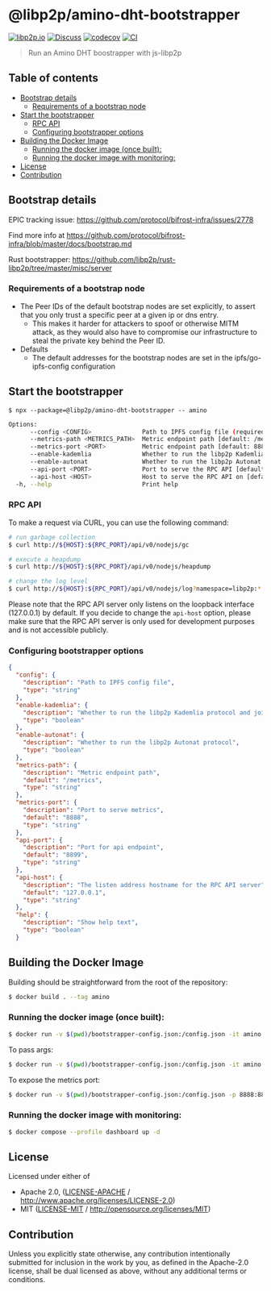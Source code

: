 # @libp2p/amino-dht-bootstrapper <!-- omit in toc -->

[![libp2p.io](https://img.shields.io/badge/project-libp2p-yellow.svg?style=flat-square)](http://libp2p.io/)
[![Discuss](https://img.shields.io/discourse/https/discuss.libp2p.io/posts.svg?style=flat-square)](https://discuss.libp2p.io)
[![codecov](https://img.shields.io/codecov/c/github/libp2p/js-libp2p-amino-dht-bootstrapper.svg?style=flat-square)](https://codecov.io/gh/libp2p/js-libp2p-amino-dht-bootstrapper)
[![CI](https://img.shields.io/github/actions/workflow/status/libp2p/js-libp2p-amino-dht-bootstrapper/js-test-and-release.yml?branch=main\&style=flat-square)](https://github.com/libp2p/js-libp2p-amino-dht-bootstrapper/actions/workflows/js-test-and-release.yml?query=branch%3Amain)

> Run an Amino DHT boostrapper with js-libp2p

## Table of contents <!-- omit in toc -->

- [Bootstrap details](#bootstrap-details)
  - [Requirements of a bootstrap node](#requirements-of-a-bootstrap-node)
- [Start the bootstrapper](#start-the-bootstrapper)
  - [RPC API](#rpc-api)
  - [Configuring bootstrapper options](#configuring-bootstrapper-options)
- [Building the Docker Image](#building-the-docker-image)
  - [Running the docker image (once built):](#running-the-docker-image-once-built)
  - [Running the docker image with monitoring:](#running-the-docker-image-with-monitoring)
- [License](#license)
- [Contribution](#contribution)

## Bootstrap details

EPIC tracking issue: https://github.com/protocol/bifrost-infra/issues/2778

Find more info at https://github.com/protocol/bifrost-infra/blob/master/docs/bootstrap.md

Rust bootstrapper: https://github.com/libp2p/rust-libp2p/tree/master/misc/server

### Requirements of a bootstrap node

* The Peer IDs of the default bootstrap nodes are set explicitly, to assert that you only trust a specific peer at a given ip or dns entry.
    * This makes it harder for attackers to spoof or otherwise MITM attack, as they would also have to compromise our infrastructure to steal the private key behind the Peer ID.
* Defaults
    * The default addresses for the bootstrap nodes are set in the ipfs/go-ipfs-config configuration

## Start the bootstrapper

```console
$ npx --package=@libp2p/amino-dht-bootstrapper -- amino
```

```sh
Options:
      --config <CONFIG>              Path to IPFS config file (required)
      --metrics-path <METRICS_PATH>  Metric endpoint path [default: /metrics]
      --metrics-port <PORT>          Metric endpoint path [default: 8888]
      --enable-kademlia              Whether to run the libp2p Kademlia protocol and join the IPFS DHT
      --enable-autonat               Whether to run the libp2p Autonat protocol
      --api-port <PORT>              Port to serve the RPC API [default: 8899]
      --api-host <HOST>              Host to serve the RPC API on [default: 127.0.0.1]
  -h, --help                         Print help
```

### RPC API

To make a request via CURL, you can use the following command:

```sh
# run garbage collection
$ curl http://${HOST}:${RPC_PORT}/api/v0/nodejs/gc

# execute a heapdump
$ curl http://${HOST}:${RPC_PORT}/api/v0/nodejs/heapdump

# change the log level
$ curl http://${HOST}:${RPC_PORT}/api/v0/nodejs/log?namespace=libp2p:*
```

Please note that the RPC API server only listens on the loopback interface (127.0.0.1) by default. If you decide to change the `api-host` option, please make sure that the RPC API server is only used for development purposes and is not accessible publicly.

### Configuring bootstrapper options

```json
{
  "config": {
    "description": "Path to IPFS config file",
    "type": "string"
  },
  "enable-kademlia": {
    "description": "Whether to run the libp2p Kademlia protocol and join the IPFS DHT",
    "type": "boolean"
  },
  "enable-autonat": {
    "description": "Whether to run the libp2p Autonat protocol",
    "type": "boolean"
  },
  "metrics-path": {
    "description": "Metric endpoint path",
    "default": "/metrics",
    "type": "string"
  },
  "metrics-port": {
    "description": "Port to serve metrics",
    "default": "8888",
    "type": "string"
  },
  "api-port": {
    "description": "Port for api endpoint",
    "default": "8899",
    "type": "string"
  },
  "api-host": {
    "description": "The listen address hostname for the RPC API server",
    "default": "127.0.0.1",
    "type": "string"
  },
  "help": {
    "description": "Show help text",
    "type": "boolean"
  }
```

## Building the Docker Image

Building should be straightforward from the root of the repository:

```sh
$ docker build . --tag amino
```

### Running the docker image (once built):

```sh
$ docker run -v $(pwd)/bootstrapper-config.json:/config.json -it amino --config /config.json
```

To pass args:

```sh
$ docker run -v $(pwd)/bootstrapper-config.json:/config.json -it amino --config /config.json [--enable-kademlia] [--enable-autonat]
```

To expose the metrics port:

```sh
$ docker run -v $(pwd)/bootstrapper-config.json:/config.json -p 8888:8888 -it amino --config /config.json
```

### Running the docker image with monitoring:

```sh
$ docker compose --profile dashboard up -d
```

## License

Licensed under either of

- Apache 2.0, ([LICENSE-APACHE](LICENSE-APACHE) / <http://www.apache.org/licenses/LICENSE-2.0>)
- MIT ([LICENSE-MIT](LICENSE-MIT) / <http://opensource.org/licenses/MIT>)

## Contribution

Unless you explicitly state otherwise, any contribution intentionally submitted for inclusion in the work by you, as defined in the Apache-2.0 license, shall be dual licensed as above, without any additional terms or conditions.
